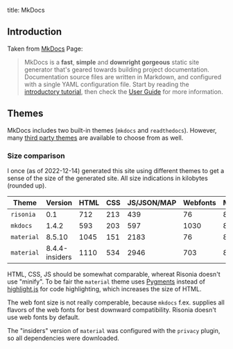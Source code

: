 title: MkDocs

## Introduction

Taken from [MkDocs](https://www.mkdocs.org/) Page:

> MkDocs is a **fast**, **simple** and **downright gorgeous** static site generator that's geared
> towards building project documentation. Documentation source files are written in Markdown, and
> configured with a single YAML configuration file. Start by reading the 
> [introductory tutorial](https://www.mkdocs.org/getting-started/),
> then check the [User Guide](https://www.mkdocs.org/user-guide/) for more information.

## Themes

MkDocs includes two built-in themes (`mkdocs` and `readthedocs`). 
However, many [third party themes](https://github.com/mkdocs/mkdocs/wiki/MkDocs-Themes) are available to choose from as well.

### Size comparison

I once (as of 2022-12-14) generated this site using different themes to get a sense of the size of the generated site.
All size indications in kilobytes (rounded up).

Theme | Version | HTML | CSS | JS/JSON/MAP | Webfonts | Miscellaneous | Total
---- | ---- | ---- | ---- | ---- | ---- | ---- | ----
`risonia` | 0.1 | 712 | 213 | 439 | 76 | 807 | 2247
`mkdocs` | 1.4.2 | 593 | 203 | 597 | 1030 | 803 | 3226
`material` | 8.5.10 | 1045 | 151 | 2183 | 76 | 801 | 4256
`material` | 8.4.4-insiders | 1110 | 534 | 2946 | 703 | 801 | 6094

HTML, CSS, JS should be somewhat comparable, whereat Risonia doesn't use "minify".
To be fair the `material` theme uses [Pygments](https://pygments.org/)
instead of [highlight.js](https://highlightjs.org/) for code highlighting, which increases the size of HTML.

The web font size is not really comperable, because `mkdocs` f.ex. supplies all flavors of the web fonts for best downward compatibility.
Risonia doesn't use web fonts by default.

The "insiders" version of `material` was configured with the `privacy` plugin,
so all dependencies were downloaded.